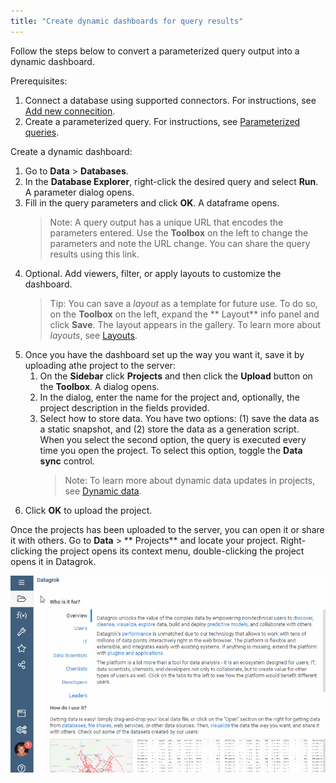 ```yaml
---
title: "Create dynamic dashboards for query results"
---
```


Follow the steps below to convert a parameterized query output into a dynamic dashboard.

Prerequisites:

1. Connect a database using supported connectors. For instructions,
   see [Add new connecition](databases.md/#add-new-connection).
2. Create a parameterized query. For instructions, see [Parameterized queries](databases.md/#parameterized-queries).

Create a dynamic dashboard:

1. Go to **Data** > **Databases**.
2. In the **Database Explorer**, right-click the desired query and select **Run**. A parameter dialog opens.
3. Fill in the query parameters and click **OK**. A dataframe opens.
   > Note: A query output has a unique URL that encodes the parameters entered. Use the **Toolbox** on the left to
   change the parameters and note the URL change. You can share the query results using this link.
4. Optional. Add viewers, filter, or apply layouts to customize the dashboard.
   > Tip: You can save a _layout_ as a template for future use. To do so, on the **Toolbox** on the left, expand the **
   Layout** info panel and click **Save**. The layout appears in the gallery. To learn more about _layouts_,
   see [Layouts](../visualize/view-layout.md).
5. Once you have the dashboard set up the way you want it, save it by uploading athe project to the server:
   1. On the **Sidebar** click **Projects** and then click the **Upload** button on the **Toolbox**. A dialog opens.
   2. In the dialog, enter the name for the project and, optionally, the project description in the fields provided.
   3. Select how to store data. You have two options: (1) save the data as a static snapshot, and (2) store the data as a
      generation script. When you select the second option, the query is executed every time you open the project. To
      select this option, toggle the **Data sync** control.
      > Note: To learn more about dynamic data updates in projects,
      > see [Dynamic data](../datagrok/project.md/#dynamic-data).
6. Click **OK** to upload the project.

Once the projects has been uploaded to the server, you can open it or share it with others. Go to **Data** > **
Projects** and locate your project. Right-clicking the project opens its context menu, double-clicking the project opens
it in Datagrok.

![Dynamic dashboards](dynamic-dashboards.gif)
